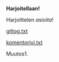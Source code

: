 **Harjoitellaan!**

Harjoittelen *asioita*!

[gitlog.txt](https://github.com/hepitk/ot-harjoitustyo/blob/master/laskarit/gitlog.txt)

[komentorivi.txt](https://github.com/hepitk/ot-harjoitustyo/blob/master/laskarit/komentorivi.txt)

Muutos1.
